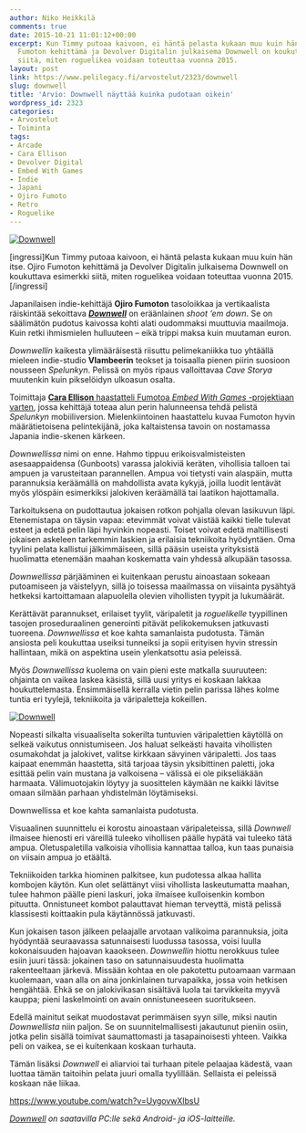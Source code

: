 ```yaml
---
author: Niko Heikkilä
comments: true
date: 2015-10-21 11:01:12+00:00
excerpt: Kun Timmy putoaa kaivoon, ei häntä pelasta kukaan muu kuin hän itse. Ojiro
  Fumoton kehittämä ja Devolver Digitalin julkaisema Downwell on koukuttava esimerkki
  siitä, miten roguelikea voidaan toteuttaa vuonna 2015.
layout: post
link: https://www.pelilegacy.fi/arvostelut/2323/downwell
slug: downwell
title: 'Arvio: Downwell näyttää kuinka pudotaan oikein'
wordpress_id: 2323
categories:
- Arvostelut
- Toiminta
tags:
- Arcade
- Cara Ellison
- Devolver Digital
- Embed With Games
- Indie
- Japani
- Ojiro Fumoto
- Retro
- Roguelike
---
```


[![Downwell](http://www.pelilegacy.fi/wp-content/uploads/2015/10/downwell1.jpg)](http://www.pelilegacy.fi/wp-content/uploads/2015/10/downwell1.jpg)

[ingressi]Kun Timmy putoaa kaivoon, ei häntä pelasta kukaan muu kuin hän itse. Ojiro Fumoton kehittämä ja Devolver Digitalin julkaisema Downwell on koukuttava esimerkki siitä, miten roguelikea voidaan toteuttaa vuonna 2015.[/ingressi]

Japanilaisen indie-kehittäjä **Ojiro Fumoton** tasoloikkaa ja vertikaalista räiskintää sekoittava _[**Downwell**](http://downwellgame.com/)_ on eräänlainen _shoot ‘em down_. Se on säälimätön pudotus kaivossa kohti alati oudommaksi muuttuvia maailmoja. Kuin retki ihmismielen hulluuteen – eikä trippi maksa kuin muutaman euron.

_Downwellin_ kaikesta ylimääräisestä riisuttu pelimekaniikka tuo yhtäällä mieleen indie-studio **Vlambeerin** teokset ja toisaalla pienen piirin suosioon nousseen _Spelunkyn_. Pelissä on myös ripaus valloittavaa _Cave Storya_ muutenkin kuin pikselöidyn ulkoasun osalta.

Toimittaja [**Cara Ellison** haastatteli Fumotoa _Embed With Games_ -projektiaan varten](http://embedwith.tumblr.com/post/101441175857/embed-with-ojiro-fumoto), jossa kehittäjä toteaa alun perin halunneensa tehdä pelistä _Spelunkyn_ mobiiliversion. Mielenkiintoinen haastattelu kuvaa Fumoton hyvin määrätietoisena pelintekijänä, joka kaltaistensa tavoin on nostamassa Japania indie-skenen kärkeen.

_Downwellissa_ nimi on enne. Hahmo tippuu erikoisvalmisteisten asesaappaidensa (Gunboots) varassa jalokiviä keräten, vihollisia talloen tai ampuen ja varusteitaan parannellen. Ampua voi tietysti vain alaspäin, mutta parannuksia keräämällä on mahdollista avata kykyjä, joilla luodit lentävät myös ylöspäin esimerkiksi jalokiven keräämällä tai laatikon hajottamalla.

Tarkoituksena on pudottautua jokaisen rotkon pohjalla olevan lasikuvun läpi. Etenemistapa on täysin vapaa: etevimmät voivat väistää kaikki tielle tulevat esteet ja edetä pelin läpi hyvinkin nopeasti. Toiset voivat edetä maltillisesti jokaisen askeleen tarkemmin laskien ja erilaisia tekniikoita hyödyntäen. Oma tyylini pelata kallistui jälkimmäiseen, sillä pääsin useista yrityksistä huolimatta etenemään maahan koskematta vain yhdessä alkupään tasossa.

_Downwellissa_ pärjääminen ei kuitenkaan perustu ainoastaan sokeaan putoamiseen ja väistelyyn, sillä jo toisessa maailmassa on viisainta pysähtyä hetkeksi kartoittamaan alapuolella olevien vihollisten tyypit ja lukumäärät.

Kerättävät parannukset, erilaiset tyylit, väripaletit ja _roguelikelle_ tyypillinen tasojen proseduraalinen generointi pitävät pelikokemuksen jatkuvasti tuoreena. _Downwellissa_ et koe kahta samanlaista pudotusta. Tämän ansiosta peli koukuttaa useiksi tunneiksi ja sopii erityisen hyvin stressin hallintaan, mikä on aspektina usein ylenkatsottu asia peleissä.

Myös _Downwellissa_ kuolema on vain pieni este matkalla suuruuteen: ohjainta on vaikea laskea käsistä, sillä uusi yritys ei koskaan lakkaa houkuttelemasta. Ensimmäisellä kerralla vietin pelin parissa lähes kolme tuntia eri tyylejä, tekniikoita ja väripaletteja kokeillen.

[![Downwell](http://www.pelilegacy.fi/wp-content/uploads/2015/10/downwell2.jpg)](http://www.pelilegacy.fi/wp-content/uploads/2015/10/downwell2.jpg)

Nopeasti silkalta visuaaliselta sokerilta tuntuvien väripalettien käytöllä on selkeä vaikutus onnistumiseen. Jos haluat selkeästi havaita vihollisten osumakohdat ja jalokivet, valitse kirkkaan sävyinen väripaletti. Jos taas kaipaat enemmän haastetta, sitä tarjoaa täysin yksibittinen paletti, joka esittää pelin vain mustana ja valkoisena – välissä ei ole pikseliäkään harmaata. Välimuotojakin löytyy ja suosittelen käymään ne kaikki lävitse omaan silmään parhaan yhdistelmän löytämiseksi.

<div class="pullquote">Downwellissa et koe kahta samanlaista pudotusta.</div>

Visuaalinen suunnittelu ei korostu ainoastaan väripaleteissa, sillä _Downwell_ ilmaisee hienosti eri väreillä tuleeko vihollisen päälle hypätä vai tuleeko tätä ampua. Oletuspaletilla valkoisia vihollisia kannattaa talloa, kun taas punaisia on viisain ampua jo etäältä.

Tekniikoiden tarkka hiominen palkitsee, kun pudotessa alkaa hallita kombojen käytön. Kun olet selättänyt viisi vihollista laskeutumatta maahan, tulee hahmon päälle pieni laskuri, joka ilmaisee kulloisenkin kombon pituutta. Onnistuneet kombot palauttavat hieman terveyttä, mistä pelissä klassisesti koittaakin pula käytännössä jatkuvasti.

Kun jokaisen tason jälkeen pelaajalle arvotaan valikoima parannuksia, joita hyödyntää seuraavassa satunnaisesti luodussa tasossa, voisi luulla kokonaisuuden hajoavan kaaokseen. _Downwellin_ hiottu nerokkuus tulee esiin juuri tässä: jokainen taso on satunnaisuudesta huolimatta rakenteeltaan järkevä. Missään kohtaa en ole pakotettu putoamaan varmaan kuolemaan, vaan alla on aina jonkinlainen turvapaikka, jossa voin hetkisen hengähtää. Ehkä se on jalokivikasan sisältävä luola tai tarvikkeita myyvä kauppa; pieni laskelmointi on avain onnistuneeseen suoritukseen.

Edellä mainitut seikat muodostavat perimmäisen syyn sille, miksi nautin _Downwellista_ niin paljon. Se on suunnitelmallisesti jakautunut pieniin osiin, jotka pelin sisällä toimivat saumattomasti ja tasapainoisesti yhteen. Vaikka peli on vaikea, se ei kuitenkaan koskaan turhauta.

Tämän lisäksi _Downwell_ ei aliarvioi tai turhaan pitele pelaajaa kädestä, vaan luottaa tämän taitoihin pelata juuri omalla tyylillään. Sellaista ei peleissä koskaan näe liikaa.

https://www.youtube.com/watch?v=UygovwXlbsU



_[Downwell](http://downwellgame.com/) on saatavilla PC:lle sekä Android- ja iOS-laitteille._
